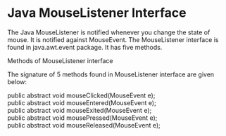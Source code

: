 # Java MouseListener Interface #

The Java MouseListener is notified whenever you change the state of mouse. It is notified against MouseEvent. The MouseListener interface is found in java.awt.event package. It has five methods.

Methods of MouseListener interface

The signature of 5 methods found in MouseListener interface are given below:

public abstract void mouseClicked(MouseEvent e);  
public abstract void mouseEntered(MouseEvent e);  
public abstract void mouseExited(MouseEvent e);  
public abstract void mousePressed(MouseEvent e);  
public abstract void mouseReleased(MouseEvent e);